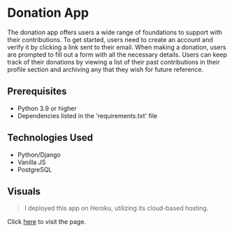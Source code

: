 # Donation App

The donation app offers users a wide range of foundations to support with their contributions.
To get started, users need to create an account and verify it by clicking a link sent to their
email. When making a donation, users are prompted to fill out a form with all the necessary
details. Users can keep track of their donations by viewing a list of their past contributions
in their profile section and archiving any that they wish for future reference.

## Prerequisites

- Python 3.9 or higher
- Dependencies listed in the 'requirements.txt' file

## Technologies Used
- Python/Django
- Vanilla JS
- PostgreSQL

## Visuals

> I deployed this app on Heroku, utilizing its cloud-based hosting.

Click [here](http://shielded-springs-18089.herokuapp.com/) to visit the page.


